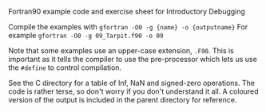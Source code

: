 Fortran90 example code and exercise sheet for Introductory Debugging

Compile the examples with
  `gfortran -O0 -g {name} -o {outputname}`
For example
  `gfortran -O0 -g 09_Tarpit.f90 -o 09`

Note that some examples use an upper-case extension, `.F90`. This is important as it tells the compiler to use the pre-processor which lets us use the `#define` to control compilation. 

See the C directory for a table of Inf, NaN and signed-zero operations. 
The code is rather terse, so don't worry if you don't understand it all. A coloured version of the output is included in the parent directory for reference.

